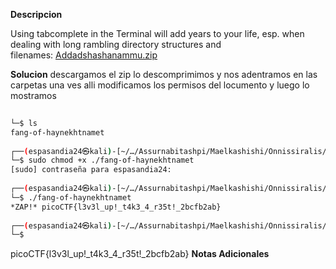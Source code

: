 **Descripcion**

Using tabcomplete in the Terminal will add years to your life, esp. when dealing with long rambling directory structures and filenames: [Addadshashanammu.zip](https://mercury.picoctf.net/static/9689f2b453ad5daeb73ca7534e4d1521/Addadshashanammu.zip)

**Solucion**
descargamos el zip lo descomprimimos y nos adentramos en las carpetas una ves alli modificamos los permisos del locumento y luego lo mostramos
```bash
                                                                             ┌──(espasandia24㉿kali)-[~/…/Assurnabitashpi/Maelkashishi/Onnissiralis/Ularradallaku]
└─$ ls 
fang-of-haynekhtnamet
                                                                             
┌──(espasandia24㉿kali)-[~/…/Assurnabitashpi/Maelkashishi/Onnissiralis/Ularradallaku]
└─$ sudo chmod +x ./fang-of-haynekhtnamet    
[sudo] contraseña para espasandia24: 
                                                                             
┌──(espasandia24㉿kali)-[~/…/Assurnabitashpi/Maelkashishi/Onnissiralis/Ularradallaku]
└─$ ./fang-of-haynekhtnamet 
*ZAP!* picoCTF{l3v3l_up!_t4k3_4_r35t!_2bcfb2ab}
                                                                             
┌──(espasandia24㉿kali)-[~/…/Assurnabitashpi/Maelkashishi/Onnissiralis/Ularradallaku]
└─$ 

```
picoCTF{l3v3l_up!_t4k3_4_r35t!_2bcfb2ab}
**Notas Adicionales**